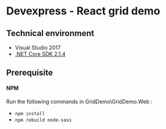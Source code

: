 # Devexpress - React grid demo

## Technical environment

- Visual Studio 2017
- [.NET Core SDK 2.1.4](https://download.microsoft.com/download/1/1/5/115B762D-2B41-4AF3-9A63-92D9680B9409/dotnet-sdk-2.1.4-win-gs-x64.exe)

## Prerequisite

#### NPM

Run the following commands in GridDemo\GridDemo.Web :

- `npm install`
- `npm rebuild node-sass`
